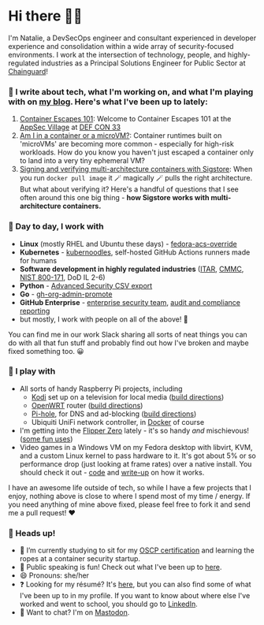 # Hi there 👋🏻

I'm Natalie, a DevSecOps engineer and consultant experienced in developer experience and consolidation within a wide array of security-focused environments.  I work at the intersection of technology, people, and highly-regulated industries as a Principal Solutions Engineer for Public Sector at [Chainguard](https://chainguard.dev)!

### 📝 I write about tech, what I'm working on, and what I'm playing with on [my blog](https://some-natalie.dev).  Here's what I've been up to lately:
<!-- START_SECTION:latest_posts -->
1. [Container Escapes 101](https://some-natalie.dev/blog/container-escapes-workshop):  Welcome to Container Escapes 101 at the [AppSec Village](https://www.appsecvillage.com/) at [DEF CON 33](https://defcon.org/html/defcon-33/dc-33-index.html)
1. [Am I in a container or a microVM?](https://some-natalie.dev/blog/microvm-or-container):  Container runtimes built on 'microVMs' are becoming more common - especially for high-risk workloads.  How do you know you haven't just escaped a container only to land into a very tiny ephemeral VM?
1. [Signing and verifying multi-architecture containers with Sigstore](https://some-natalie.dev/blog/sigstore-multiarch):  When you run `docker pull image` it 🪄 magically 🪄 pulls the right architecture. But what about verifying it? Here's a handful of questions that I see often around this one big thing - **how Sigstore works with multi-architecture containers.**
<!-- END_SECTION:latest_posts -->

### 💼 Day to day, I work with

- **Linux** (mostly RHEL and Ubuntu these days) - [fedora-acs-override](https://github.com/some-natalie/fedora-acs-override)
- **Kubernetes** - [kubernoodles](https://some-natalie.dev/kubernoodles), self-hosted GitHub Actions runners made for humans
- **Software development in highly regulated industries** ([ITAR](https://www.pmddtc.state.gov/ddtc_public), [CMMC](https://dodcio.defense.gov/CMMC/), [NIST 800-171](https://csrc.nist.gov/pubs/sp/800/171/r2/upd1/final), DoD IL 2-6)
- **Python** - [Advanced Security CSV export](https://github.com/advanced-security/ghas-to-csv)
- **Go** - [gh-org-admin-promote](https://github.com/some-natalie/gh-org-admin-promote)
- **GitHub Enterprise** - [enterprise security team](https://github.com/advanced-security/enterprise-security-team), [audit and compliance reporting](https://github.com/github/platform-samples/tree/master/sql)
- but mostly, I work with people on all of the above! 💖

You can find me in our work Slack sharing all sorts of neat things you can do with all that fun stuff and probably find out how I've broken and maybe fixed something too. 😀

### 👾 I play with

- All sorts of handy Raspberry Pi projects, including
  - [Kodi](https://kodi.tv/) set up on a television for local media ([build directions](https://some-natalie.dev/blog/kodi-setup/))
  - [OpenWRT](https://openwrt.org) router ([build directions](https://some-natalie.dev/blog/openwrt-setup/))
  - [Pi-hole](https://pi-hole.net), for DNS and ad-blocking ([build directions](https://some-natalie.dev/blog/pihole/))
  - Ubiquiti UniFi network controller, in [Docker](https://github.com/jacobalberty/unifi-docker) of course
- I'm getting into the [Flipper Zero](https://flipperzero.one/) lately - it's so handy _and_ mischievous! ([some fun uses](https://some-natalie.dev/blog/flipper-at-home/))
- Video games in a Windows VM on my Fedora desktop with libvirt, KVM, and a custom Linux kernel to pass hardware to it.  It's got about 5% or so performance drop (just looking at frame rates) over a native install.  You should check it out - [code](https://github.com/some-natalie/fedora-acs-override) and [write-up](https://some-natalie.dev/blog/fedora-acs-override/) on how it works.

I have an awesome life outside of tech, so while I have a few projects that I enjoy, nothing above is close to where I spend most of my time / energy.  If you need anything of mine above fixed, please feel free to fork it and send me a pull request! ❤️

### 🌸 Heads up!

- 🌱 I’m currently studying to sit for my [OSCP certification](https://www.offsec.com/courses/pen-200/) and learning the ropes at a container security startup.
- 🎤 Public speaking is fun!  Check out what I've been up to [here](https://some-natalie.dev/speaking/).
- 😄 Pronouns: she/her
- ❓ Looking for my résumé?  It's [here](https://some-natalie.dev/resume/), but you can also find some of what I've been up to in my profile.  If you want to know about where else I've worked and went to school, you should go to [LinkedIn](https://www.linkedin.com/in/nsomersall).
- 💬 Want to chat?  I'm on [Mastodon](https://infosec.exchange/@some_natalie).
